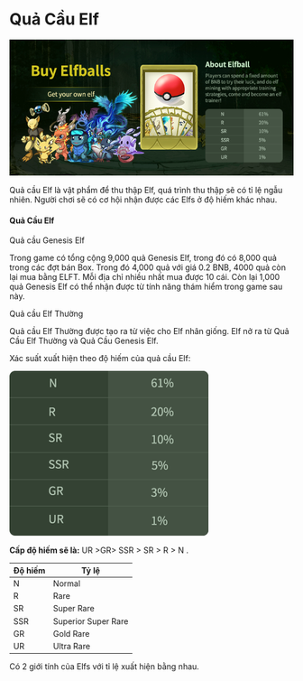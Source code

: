 # Quả Cầu Elf

![](<../.gitbook/assets/buy elfball.png>)

Quả cầu Elf là vật phẩm để thu thập Elf, quá trình thu thập sẽ có tỉ lệ ngẫu nhiên. Người chơi sẽ có cơ hội nhận được các Elfs ở độ hiếm khác nhau.

#### **Quả Cầu Elf**

Quả cầu Genesis Elf

Trong game có tổng cộng 9,000 quả Genesis Elf, trong đó có 8,000 quả trong các đợt bán Box. Trong đó 4,000 quả với giá 0.2 BNB, 4000 quả còn lại mua bằng ELFT. Mỗi địa chỉ nhiều nhất mua được 10 cái. Còn lại 1,000 quả Genesis Elf có thể nhận được từ tính năng thám hiểm trong game sau này.

Quả cầu Elf Thường

Quả cầu Elf Thường được tạo ra từ việc cho Elf nhân giống. Elf nở ra từ Quả Cầu Elf Thường và Quả Cầu Genesis Elf.

Xác suất xuất hiện theo độ hiếm của quả cầu Elf:

![](../.gitbook/assets/Rarity.png)

**Cấp độ hiếm sẽ là:** UR >GR> SSR > SR > R > N .

| Độ hiếm | Tỷ lệ               |
| ------- | ------------------- |
| N       | Normal              |
| R       | Rare                |
| SR      | Super Rare          |
| SSR     | Superior Super Rare |
| GR      | Gold Rare           |
| UR      | Ultra Rare          |

Có 2 giới tính của Elfs với tỉ lệ xuất hiện bằng nhau.
